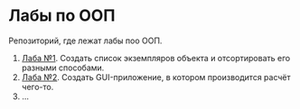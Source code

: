 # Лабы по ООП

Репозиторий, где лежат лабы поо ООП.

1. [Лаба №1](l1/). Создать список экземпляров объекта и отсортировать его разными способами.
2. [Лаба №2](l2/). Создать GUI-приложение, в котором производится расчёт чего-то.
3. ...
